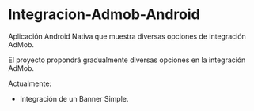 Integracion-Admob-Android
=========================
Aplicación Android Nativa que muestra diversas opciones de integración AdMob.

El proyecto propondrá gradualmente diversas opciones en la integración AdMob.

Actualmente:
* Integración de un Banner Simple. 
